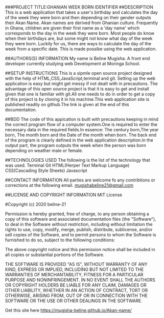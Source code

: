 ###PROJECT TITLE:GHANIAN WEEK BORN IDENTIFIER
##DESCRIPTION
This is a web application that takes a user's birthday and calculates the day of the week they were born and then depending on their gender outputs their Akan Name. Akan names are derived from Ghanian culture. Frequently in Ghana, children are given their first name as a 'day name' which corresponds to the day in the week they were born. Most people do know when their birthdays are, but some might not know what day of the week they were born. Luckily for us, there are ways to calculate the day of the week from a specific date. This is made possibe using the web application.

##AUTHORS(S) INFORMATION
My name is Beline Mugisha. A front end developer currently studying web Development at Moringa School.

##SETUP INSTRUCTIONS
This is a sipmle open source project designed with the help of HTML,CSS,JavaScript,terminal and git. Setting up the web application is easy but might get messy if not dealt with in precautions. The advantage of this open source project is that it is easy to get and install given that one is familiar with git.All one needs to do in order to get a copy of this project is by cloning it in his machine.This web application site is published readily on github.The link is given at the end of this documentation.

##BDD
The code of this appication is built with precautions keeping in mind the correct program flow of a computer system.One is required to enter the necessary data in the required fields.In essence: The century born,The year born, The month born and the Date of the month when born. The back end of the program is clearly defined in the web application description.In the output part, the program outputs the week when the person was born depending on weather male or female.

##TECHNOLOGIES USED
The following is the list of the technology that was used. Terminal Git HTML(Herper Text Markup Language) CSS(Cascading Style Sheets) Javascript

##CONTACT INFORMATION
All parties are welcome fo any contribtions or corrections at the following email. mugishabeline21@gmail.com

##LICENSE AND COPYRIGHT INFORMATION
MIT License

#Copyright (c) 2020 beline-21

Permission is hereby granted, free of charge, to any person obtaining a copy of this software and associated documentation files (the "Software"), to deal in the Software without restriction, including without limitation the rights to use, copy, modify, merge, publish, distribute, sublicense, and/or sell copies of the Software, and to permit persons to whom the Software is furnished to do so, subject to the following conditions:

The above copyright notice and this permission notice shall be included in all copies or substantial portions of the Software.

THE SOFTWARE IS PROVIDED "AS IS", WITHOUT WARRANTY OF ANY KIND, EXPRESS OR IMPLIED, INCLUDING BUT NOT LIMITED TO THE WARRANTIES OF MERCHANTABILITY, FITNESS FOR A PARTICULAR PURPOSE AND NONINFRINGEMENT. IN NO EVENT SHALL THE AUTHORS OR COPYRIGHT HOLDERS BE LIABLE FOR ANY CLAIM, DAMAGES OR OTHER LIABILITY, WHETHER IN AN ACTION OF CONTRACT, TORT OR OTHERWISE, ARISING FROM, OUT OF OR IN CONNECTION WITH THE SOFTWARE OR THE USE OR OTHER DEALINGS IN THE SOFTWARE.

Get this site here  https://mugisha-beline.github.io/Akan-name/
